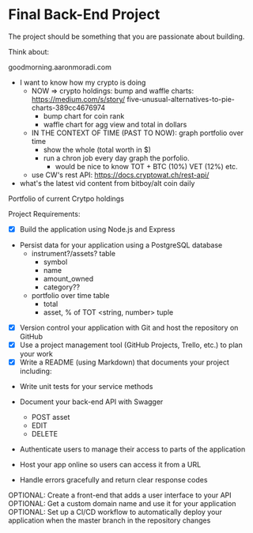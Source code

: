 # Final Back-End Project
The project should be something that you are passionate about building.

Think about:

goodmorning.aaronmoradi.com

- I want to know how my crypto is doing
  - NOW => crypto holdings: bump and waffle charts: https://medium.com/s/story/ five-unusual-alternatives-to-pie-charts-389cc4676974
    - bump chart for coin rank
    - waffle chart for agg view and total in dollars
  - IN THE CONTEXT OF TIME (PAST TO NOW): graph portfolio over time
    - show the whole (total worth in $)
    - run a chron job every day graph the porfolio.
      - would be nice to know TOT + BTC (10%) VET (12%) etc.
  - use CW's rest API: https://docs.cryptowat.ch/rest-api/
- what's the latest vid content from bitboy/alt coin daily

Portfolio of current Crytpo holdings

Project Requirements:
- [x] Build the application using Node.js and Express
- Persist data for your application using a PostgreSQL database
  - instrument?/assets? table
    - symbol <string>
    - name <string>
    - amount_owned <decimal>
    - category??
  - portfolio over time table
    - total <number>
    - asset, % of TOT <string, number> tuple
- [x] Version control your application with Git and host the repository on GitHub
- [x] Use a project management tool (GitHub Projects, Trello, etc.) to plan your work
- [x] Write a README (using Markdown) that documents your project including:

- Write unit tests for your service methods

- Document your back-end API with Swagger
  - POST asset
  - EDIT
  - DELETE

- Authenticate users to manage their access to parts of the application
- Host your app online so users can access it from a URL
- Handle errors gracefully and return clear response codes

OPTIONAL: Create a front-end that adds a user interface to your API
OPTIONAL: Get a custom domain name and use it for your application
OPTIONAL: Set up a CI/CD workflow to automatically deploy your application when the master branch in the repository changes